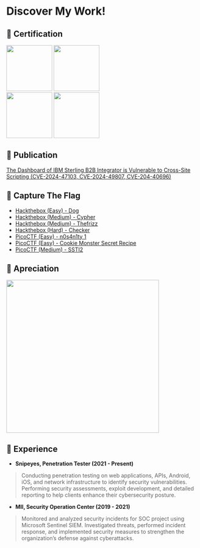 # Discover My Work!
## 📜 Certification
<img src="https://github.com/user-attachments/assets/08c7dc04-f660-4697-b396-1d033df3dd5b" height=120> <img src="https://github.com/user-attachments/assets/27d1ea99-f282-403b-b146-2f96c56c5a53" height=120> <br> <img src="https://github.com/user-attachments/assets/ba349c21-2207-43fc-8677-c8bd631f2846" height=120> <img src="https://github.com/user-attachments/assets/25211ffc-fe27-4a43-8d56-e8a29c00c55b" height=120>


## 📑 Publication
[The Dashboard of IBM Sterling B2B Integrator is Vulnerable to Cross-Site Scripting (CVE-2024-47103, CVE-2024-49807, CVE-204-40696)](https://www.ibm.com/support/pages/node/7182011)


## 🏁 Capture The Flag
- [Hackthebox (Easy) - Dog](https://github.com/aldisat/hekdebok/blob/main/HTB%20Easy%20-%20Dog/Hackthebox%20-%20Dog.md)
- [Hackthebox (Medium) - Cypher](https://github.com/aldisat/hekdebok/blob/main/HTB%20Medium%20-%20Cypher/Hackthebox%20-%20Cypher.md)
- [Hackthebox (Medium) - Thefrizz](https://github.com/aldisat/hekdebok/blob/main/HTB%20Medium%20-%20TheFrizz/Hackthebox%20-%20TheFrizz.md)
- [Hackthebox (Hard) - Checker](https://github.com/aldisat/hekdebok/blob/main/HTB%20Hard%20-%20Checker/Hackthebox%20-%20Checker.md)
- [PicoCTF (Easy) - n0s4n1ty 1](https://github.com/aldisat/hekdebok/blob/main/PicoCTF%20(Easy)%20-%20n0s4n1ty%201/n0s4n1ty%201.md)
- [PicoCTF (Easy) - Cookie Monster Secret Recipe](https://github.com/aldisat/hekdebok/blob/main/PicoCTF%20(Easy)%20-%20Cookie%20Monster%20Secret%20Recipe/Cookie%20Monster%20Secret%20Recipe.md)
- [PicoCTF (Medium) - SSTI2](https://github.com/aldisat/hekdebok/blob/main/PicoCTF%20(Medium)%20-%20SSTI2/SSTI2.md)


## 🙌 Apreciation
<img src="https://github.com/user-attachments/assets/27efdb69-34b8-49a1-b1f8-a5ccbc7a13d1" width=400>


## 💼 Experience
- **Snipeyes, Penetration Tester (2021 - Present)**
> Conducting penetration testing on web applications, APIs, Android, iOS, and network infrastructure to identify security vulnerabilities. Performing security assessments, exploit development, and detailed reporting to help clients enhance their cybersecurity posture.
- **MII, Security Operation Center (2019 - 2021)**
> Monitored and analyzed security incidents for SOC project using Microsoft Sentinel SIEM. Investigated threats, performed incident response, and implemented security measures to strengthen the organization’s defense against cyberattacks.
